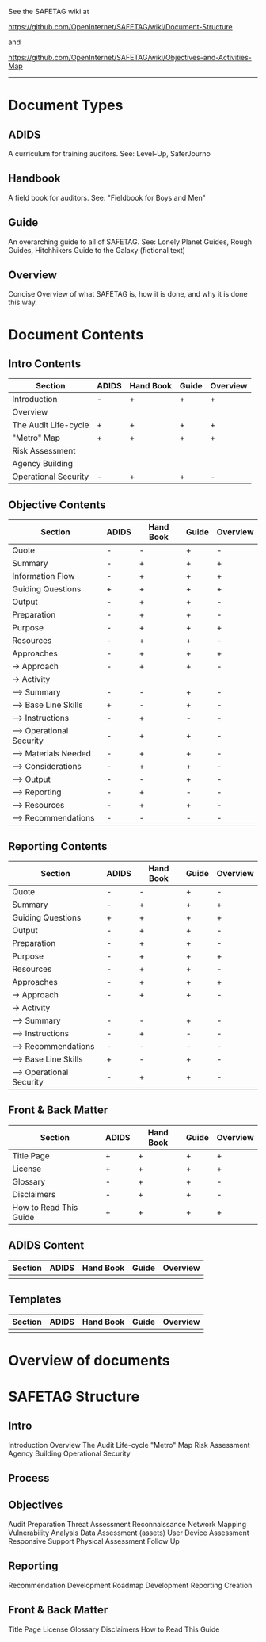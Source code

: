 See the SAFETAG wiki at 

https://github.com/OpenInternet/SAFETAG/wiki/Document-Structure

and

https://github.com/OpenInternet/SAFETAG/wiki/Objectives-and-Activities-Map

---
# Document Types

## ADIDS
A curriculum for training auditors.
See: Level-Up, SaferJourno

## Handbook
A field book for auditors.
See: "Fieldbook for Boys and Men"

## Guide
An overarching guide to all of SAFETAG.
See: Lonely Planet Guides, Rough Guides, Hitchhikers Guide to the Galaxy (fictional text)

## Overview
Concise Overview of what SAFETAG is, how it is done, and why it is done this way.

# Document Contents

## Intro Contents

|Section|ADIDS|Hand Book|Guide|Overview|
|---|---|---|---|---|
|Introduction|-|+|+|+|
|Overview|||||
|The Audit Life-cycle|+|+|+|+|
|"Metro" Map|+|+|+|+|
|Risk Assessment|||||
|Agency Building|||||
|Operational Security|-|+|+|-|

## Objective Contents

|Section|ADIDS|Hand Book|Guide|Overview|
|---|---|---|---|---|
|Quote|-|-|+|-|
|Summary|-|+|+|+|
|Information Flow|-|+|+|+|
|Guiding Questions|+|+|+|+|
|Output|-|+|+|-|
|Preparation|-|+|+|-|
|Purpose|-|+|+|+|
|Resources|-|+|+|-|
|Approaches|-|+|+|+|
|-> Approach|-|+|+|-|
|-> Activity|||||
|--> Summary|-|-|+|-|
|--> Base Line Skills|+|-|+|-|
|--> Instructions|-|+|-|-|
|--> Operational Security|-|+|+|-|
|--> Materials Needed|-|+|+|-|
|--> Considerations|-|+|+|-|
|--> Output|-|-|+|-|
|--> Reporting|-|+|-|-|
|--> Resources|-|+|+|-|
|--> Recommendations|-|-|-|-|

## Reporting Contents

|Section|ADIDS|Hand Book|Guide|Overview|
|---|---|---|---|---|
|Quote|-|-|+|-|
|Summary|-|+|+|+|
|Guiding Questions|+|+|+|+|
|Output|-|+|+|-|
|Preparation|-|+|+|-|
|Purpose|-|+|+|+|
|Resources|-|+|+|-|
|Approaches|-|+|+|+||
-> Approach|-|+|+|-|
|-> Activity|||||
|--> Summary|-|-|+|-|
|--> Instructions|-|+|-|-|
|--> Recommendations|-|-|-|-|
|--> Base Line Skills|+|-|+|-|
|--> Operational Security|-|+|+|-|


## Front & Back Matter

|Section|ADIDS|Hand Book|Guide|Overview|
|---|---|---|---|---|
|Title Page|+|+|+|+|
|License|+|+|+|+|
|Glossary|-|+|+|-|
|Disclaimers|-|+|+|-|
|How to Read This Guide|+|+|+|+|

## ADIDS Content

|Section|ADIDS|Hand Book|Guide|Overview|
|---|---|---|---|---|
||||||

## Templates

|Section|ADIDS|Hand Book|Guide|Overview|
|---|---|---|---|---|
||||||


# Overview of documents

# SAFETAG Structure

## Intro
Introduction
Overview
The Audit Life-cycle
"Metro" Map
Risk Assessment
Agency Building
Operational Security

## Process

## Objectives
Audit Preparation
Threat Assessment
Reconnaissance
Network Mapping
Vulnerability Analysis
Data Assessment (assets)
User Device Assessment
Responsive Support
Physical Assessment
Follow Up

## Reporting
Recommendation Development
Roadmap Development
Reporting Creation

## Front & Back Matter
Title Page
License
Glossary
Disclaimers
How to Read This Guide
